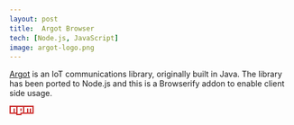 ```yaml
---
layout: post
title:  Argot Browser
tech: [Node.js, JavaScript]
image: argot-logo.png
---
```


[Argot](http://www.argot-sdk.org/) is an IoT communications library, originally built in Java. The library has been ported to Node.js and this is a Browserify addon to enable client side usage.

<a href="https://github.com/danmidwood/argot-browser">
<i class="fa fa-github-square fa-2x"></i>
</a>
<a href="https://www.npmjs.org/package/argot-browser">
<img src="/assets/npm.png"></img>
</a>
